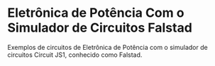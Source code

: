 # Eletrônica de Potência Com o Simulador de Circuitos Falstad

Exemplos de circuitos de Eletrônica de Potência com o simulador de circuitos Circuit JS1, conhecido como Falstad.
